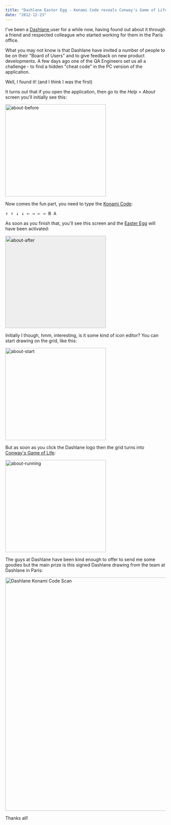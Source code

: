 ```yaml
---
title: "Dashlane Easter Egg - Konami Code reveals Conway's Game of Life"
date: "2012-12-23"
---
```


I've been a <a href="https://www.dashlane.com/en/cs/3b9ade75" target="_blank">Dashlane </a>user for a while now, having found out about it through a friend and respected colleague who started working for them in the Paris office.

What you may not know is that Dashlane have invited a number of people to be on their "Board of Users" and to give feedback on new product developments. A few days ago one of the QA Engineers set us all a challenge - to find a hidden "cheat code" in the PC version of the application.

Well, I found it! (and I think I was the first)

It turns out that if you open the application, then go to the _Help_ > _About_ screen you'll initially see this:

<a href="https://www.tjrobinson.net/?attachment_id=117" rel="attachment wp-att-117"><img class="alignnone size-full wp-image-117" alt="about-before" src="images/2012/12/about-before.png" width="316" height="289" srcset="images/2012/12/about-before.png 316w, images/2012/12/about-before-300x274.png 300w" sizes="(max-width: 316px) 100vw, 316px" /></a>

Now comes the fun part, you need to type the <a href="http://en.wikipedia.org/wiki/Konami_Code" target="_blank">Konami Code</a>:

<kbd>↑ </kbd><kbd>↑ </kbd><kbd>↓ </kbd><kbd>↓ </kbd><kbd>← </kbd><kbd>→ </kbd><kbd>← </kbd><kbd>→ </kbd><kbd>B </kbd><kbd>A</kbd>

As soon as you finish that, you'll see this screen and the <a href="http://en.wikipedia.org/wiki/Easter_egg_(media)" target="_blank">Easter Egg</a> will have been activated:

<a style="font-style: normal; line-height: 24px; text-decoration: underline;" href="https://www.tjrobinson.net/?attachment_id=116" rel="attachment wp-att-116"><img class="alignnone size-full wp-image-116" style="border-color: #bbbbbb; background-color: #eeeeee;" alt="about-after" src="images/2012/12/about-after.png" width="316" height="289" srcset="images/2012/12/about-after.png 316w, images/2012/12/about-after-300x274.png 300w" sizes="(max-width: 316px) 100vw, 316px" /></a>

Initially I though, hmm, interesting, is it some kind of icon editor? You can start drawing on the grid, like this:

<a href="https://www.tjrobinson.net/?attachment_id=119" rel="attachment wp-att-119"><img class="alignnone size-full wp-image-119" alt="about-start" src="images/2012/12/about-start.png" width="316" height="289" srcset="images/2012/12/about-start.png 316w, images/2012/12/about-start-300x274.png 300w" sizes="(max-width: 316px) 100vw, 316px" /></a>

But as soon as you click the Dashlane logo then the grid turns into <a href="http://en.wikipedia.org/wiki/Conway's_Game_of_Life" target="_blank">Conway's Game of Life</a>:

<a href="https://www.tjrobinson.net/?attachment_id=118" rel="attachment wp-att-118"><img class="alignnone size-full wp-image-118" alt="about-running" src="images/2012/12/about-running.png" width="316" height="289" srcset="images/2012/12/about-running.png 316w, images/2012/12/about-running-300x274.png 300w" sizes="(max-width: 316px) 100vw, 316px" /></a>

The guys at Dashlane have been kind enough to offer to send me some goodies but the main prize is this signed Dashlane drawing from the team at Dashlane in Paris:

<a href="https://www.tjrobinson.net/?attachment_id=113" rel="attachment wp-att-113"><img class="alignnone size-full wp-image-113" alt="Dashlane Konami Code Scan" src="images/2012/10/Dashlane-Konami-Code-Scan-e1356101091303.jpg" width="600" height="731" /></a>

Thanks all!
